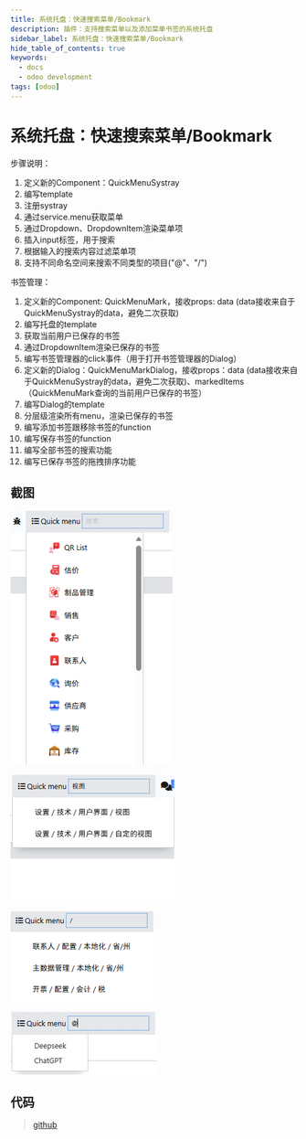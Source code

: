 ```yaml
---
title: 系统托盘：快速搜索菜单/Bookmark
description: 插件：支持搜索菜单以及添加菜单书签的系统托盘
sidebar_label: 系统托盘：快速搜索菜单/Bookmark
hide_table_of_contents: true
keywords:
  - docs
  - odoo development
tags: [odoo]
---
```

# 系统托盘：快速搜索菜单/Bookmark

步骤说明：

1. 定义新的Component：QuickMenuSystray
2. 编写template
3. 注册systray
4. 通过service.menu获取菜单
5. 通过Dropdown、DropdownItem渲染菜单项
6. 插入input标签，用于搜索
7. 根据输入的搜索内容过滤菜单项
8. 支持不同命名空间来搜索不同类型的项目("@"、"/")

书签管理：
1. 定义新的Component: QuickMenuMark，接收props: data (data接收来自于QuickMenuSystray的data，避免二次获取)
2. 编写托盘的template
3. 获取当前用户已保存的书签
4. 通过DropdownItem渲染已保存的书签
5. 编写书签管理器的click事件（用于打开书签管理器的Dialog）
6. 定义新的Dialog：QuickMenuMarkDialog，接收props：data (data接收来自于QuickMenuSystray的data，避免二次获取)、markedItems（QuickMenuMark查询的当前用户已保存的书签）
7. 编写Dialog的template
8. 分层级渲染所有menu，渲染已保存的书签
9. 编写添加书签跟移除书签的function
10. 编写保存书签的function
11. 编写全部书签的搜索功能
12. 编写已保存书签的拖拽排序功能

## 截图<!-- {docsify-ignore} -->

![apps](./_images/quick_menu_1.png "apps")

![query menu](./_images/quick_menu_2.png "query menu")

![query menu namespace](./_images/quick_menu_4.png "query menu namespace")

![query menu namespace](./_images/quick_menu_3.png "query menu namespace")


## 代码<!-- {docsify-ignore} -->
> [github](https://github.com/LucasLiu09/odoo-module-lucas/tree/16.0/quick_menu_systray)
